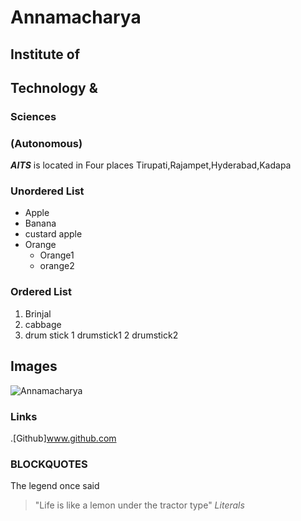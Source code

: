 # Annamacharya
## Institute of
## Technology &
### Sciences
### (Autonomous)

***AITS*** is located in Four places Tirupati,Rajampet,Hyderabad,Kadapa

### Unordered List
* Apple
* Banana
* custard apple
* Orange
   * Orange1
   * orange2

### Ordered List
1. Brinjal
2. cabbage
3. drum stick
   1  drumstick1
   2  drumstick2

## Images
![Annamacharya](https://m.sakshi.com/sites/default/files/styles/cinema_main/public/article_images/2018/04/29/annamayya.jpg?itok=8FusXL2m)

### Links
.[Github]www.github.com

### BLOCKQUOTES
The legend once said 
> "Life is like a lemon under the tractor type"
*Literals*




